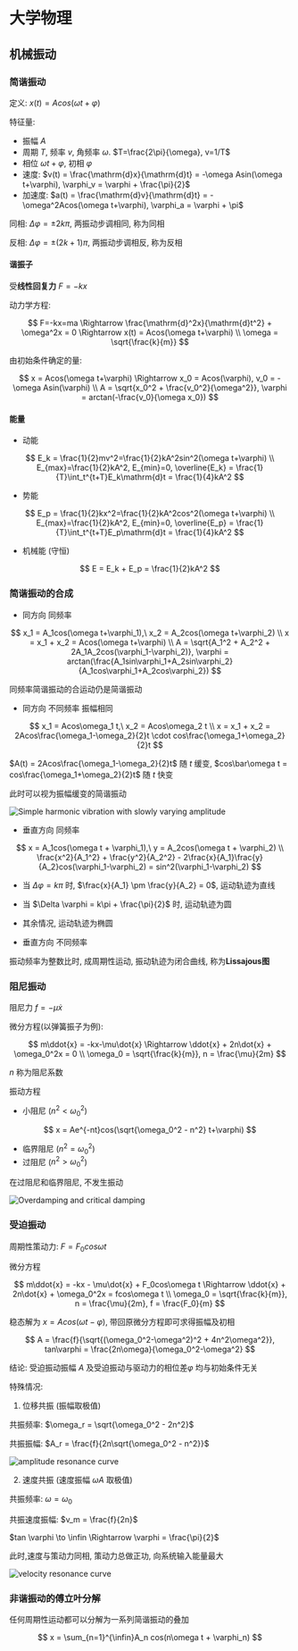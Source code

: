 # 大学物理

## 机械振动

### 简谐振动

定义: $x(t) = Acos(\omega t+\varphi)$

特征量:

- 振幅 $A$
- 周期 $T$, 频率 $v$, 角频率 $\omega$. $T=\frac{2\pi}{\omega}, v=1/T$
- 相位 $\omega t + \varphi$, 初相 $\varphi$
- 速度: $v(t) = \frac{\mathrm{d}x}{\mathrm{d}t} = -\omega Asin(\omega t+\varphi), \varphi_v = \varphi + \frac{\pi}{2}$
- 加速度: $a(t) = \frac{\mathrm{d}v}{\mathrm{d}t} = -\omega^2Acos(\omega t+\varphi), \varphi_a = \varphi + \pi$

同相: $\Delta \varphi = \pm 2k\pi$, 两振动步调相同, 称为同相

反相: $\Delta \varphi = \pm (2k+1)\pi$, 两振动步调相反, 称为反相

#### 谐振子

受**线性回复力** $F=-kx$

动力学方程:

$$
F=-kx=ma \Rightarrow \frac{\mathrm{d}^2x}{\mathrm{d}t^2} + \omega^2x = 0 \Rightarrow x(t) = Acos(\omega t+\varphi)
\\
\omega = \sqrt{\frac{k}{m}}
$$

由初始条件确定的量:

$$
x = Acos(\omega t+\varphi) \Rightarrow x_0 = Acos(\varphi), v_0 = -\omega Asin(\varphi)
\\
A = \sqrt{x_0^2 + \frac{v_0^2}{\omega^2}}, \varphi = arctan(-\frac{v_0}{\omega x_0})
$$

#### 能量

- 动能

$$
E_k = \frac{1}{2}mv^2=\frac{1}{2}kA^2sin^2(\omega t+\varphi)
\\
E_{max}=\frac{1}{2}kA^2, E_{min}=0, \overline{E_k} = \frac{1}{T}\int_t^{t+T}E_k\mathrm{d}t = \frac{1}{4}kA^2
$$

- 势能

$$
E_p = \frac{1}{2}kx^2=\frac{1}{2}kA^2cos^2(\omega t+\varphi)
\\
E_{max}=\frac{1}{2}kA^2, E_{min}=0, \overline{E_p} = \frac{1}{T}\int_t^{t+T}E_p\mathrm{d}t = \frac{1}{4}kA^2
$$

- 机械能 (守恒)

$$
E = E_k + E_p = \frac{1}{2}kA^2
$$

### 简谐振动的合成

- 同方向 同频率

$$
x_1 = A_1cos(\omega t+\varphi_1),\  x_2 = A_2cos(\omega t+\varphi_2)
\\
x = x_1 + x_2 = Acos(\omega t+\varphi)
\\
A = \sqrt{A_1^2 + A_2^2 + 2A_1A_2cos(\varphi_1-\varphi_2)}, \varphi = arctan(\frac{A_1sin\varphi_1+A_2sin\varphi_2}{A_1cos\varphi_1+A_2cos\varphi_2})
$$

同频率简谐振动的合运动仍是简谐振动

- 同方向 不同频率 振幅相同

$$
x_1 = Acos\omega_1 t,\  x_2 = Acos\omega_2 t
\\
x = x_1 + x_2 = 2Acos\frac{\omega_1-\omega_2}{2}t \cdot cos\frac{\omega_1+\omega_2}{2}t
$$

$A(t) = 2Acos\frac{\omega_1-\omega_2}{2}t$ 随 $t$ 缓变, $cos\bar\omega t = cos\frac{\omega_1+\omega_2}{2}t$ 随 $t$ 快变

此时可以视为振幅缓变的简谐振动

![Simple harmonic vibration with slowly varying amplitude](img/1.png)

- 垂直方向 同频率

$$
x = A_1cos(\omega t + \varphi_1),\  y = A_2cos(\omega t + \varphi_2)
\\
\frac{x^2}{A_1^2} + \frac{y^2}{A_2^2} - 2\frac{x}{A_1}\frac{y}{A_2}cos(\varphi_1-\varphi_2) = sin^2(\varphi_1-\varphi_2)
$$

- 当 $\Delta \varphi = k\pi$ 时, $\frac{x}{A_1} \pm \frac{y}{A_2} = 0$, 运动轨迹为直线
- 当 $\Delta \varphi = k\pi + \frac{\pi}{2}$ 时, 运动轨迹为圆
- 其余情况, 运动轨迹为椭圆

- 垂直方向 不同频率

振动频率为整数比时, 成周期性运动, 振动轨迹为闭合曲线, 称为**Lissajous图**

### 阻尼振动

阻尼力 $f = -\mu \dot{x}$

微分方程(以弹簧振子为例):

$$
m\ddot{x} = -kx-\mu\dot{x} \Rightarrow \ddot{x} + 2n\dot{x} + \omega_0^2x = 0
\\
\omega_0 = \sqrt{\frac{k}{m}}, n = \frac{\mu}{2m}
$$

$n$ 称为阻尼系数

振动方程
- 小阻尼 ($n^2 < \omega_0^2$)

$$
x = Ae^{-nt}cos(\sqrt{\omega_0^2 - n^2} t+\varphi)
$$

- 临界阻尼 ($n^2 = \omega_0^2$)
- 过阻尼 ($n^2 > \omega_0^2$)

在过阻尼和临界阻尼, 不发生振动

![Overdamping and critical damping](img/2.png)

### 受迫振动

周期性策动力: $F=F_0cos\omega t$

微分方程

$$
m\ddot{x} = -kx - \mu\dot{x} + F_0cos\omega t \Rightarrow \ddot{x} + 2n\dot{x} + \omega_0^2x = fcos\omega t
\\
\omega_0 = \sqrt{\frac{k}{m}}, n = \frac{\mu}{2m}, f = \frac{F_0}{m}
$$

稳态解为 $x=Acos(\omega t - \varphi)$, 带回原微分方程即可求得振幅及初相

$$
A = \frac{f}{\sqrt{(\omega_0^2-\omega^2)^2 + 4n^2\omega^2}}, tan\varphi = \frac{2n\omega}{\omega_0^2-\omega^2}
$$

结论: 受迫振动振幅 $A$ 及受迫振动与驱动力的相位差$\varphi$ 均与初始条件无关

特殊情况:

1. 位移共振 (振幅取极值)

共振频率: $\omega_r = \sqrt{\omega_0^2 - 2n^2}$

共振振幅: $A_r = \frac{f}{2n\sqrt{\omega_0^2 - n^2}}$

![amplitude resonance curve](img/3.png)

2. 速度共振 (速度振幅 $\omega A$ 取极值)

共振频率: $\omega = \omega_0$

共振速度振幅: $v_m = \frac{f}{2n}$

$tan \varphi \to \infin \Rightarrow \varphi = \frac{\pi}{2}$

此时,速度与策动力同相, 策动力总做正功, 向系统输入能量最大

![velocity resonance curve](img/4.png)

### 非谐振动的傅立叶分解

任何周期性运动都可以分解为一系列简谐振动的叠加

$$
x = \sum_{n=1}^{\infin}A_n cos(n\omega t + \varphi_n)
$$

